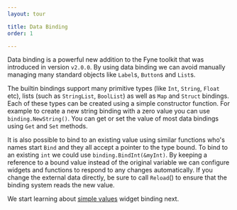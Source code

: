 ```yaml
---
layout: tour

title: Data Binding
order: 1

---
```


Data binding is a powerful new addition to the Fyne toolkit
that was introduced in version `v2.0.0`.
By using data binding we can avoid manually managing many standard
objects like `Label`s, `Button`s and `List`s.

The builtin bindings support many primitive types (like `Int`, `String`, `Float` etc), lists (such as `StringList`, `BoolList`) as well as `Map` and `Struct` bindings. Each of these types can be created using a simple constructor function. For example to create a new string binding with a zero value you can use `binding.NewString()`. You can get or set the value of most data bindings using `Get` and `Set` methods.

It is also possible to bind to an existing value using similar functions who's names start `Bind` and they all accept a pointer to the type bound.
To bind to an existing `int` we could use `binding.BindInt(&myInt)`.
By keeping a reference to a bound value instead of the original 
variable we can configure widgets and functions to respond to any changes automatically.
If you change the external data directly, be sure to call `Reload`()
to ensure that the binding system reads the new value.

We start learning about [simple values](/tour/binding/simple) widget
binding next.
